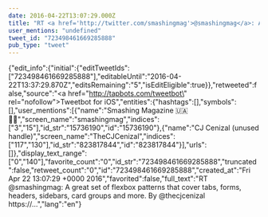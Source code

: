 ```yaml
---
date: 2016-04-22T13:07:29.000Z
title: "RT <a href='http://twitter.com/smashingmag'>@smashingmag</a>: A great set of flexbox patterns that cover tabs, forms, headers, sidebars, card groups and more. By <a href='http://twitter.com/thecjcenizal'>@thecjcenizal</a> https://…″"
user_mentions: "undefined"
tweet_id: "723498461669285888"
pub_type: "tweet"
---
```

{"edit_info":{"initial":{"editTweetIds":["723498461669285888"],"editableUntil":"2016-04-22T13:37:29.870Z","editsRemaining":"5","isEditEligible":true}},"retweeted":false,"source":"<a href=\"http://tapbots.com/tweetbot\" rel=\"nofollow\">Tweetbot for iΟS</a>","entities":{"hashtags":[],"symbols":[],"user_mentions":[{"name":"Smashing Magazine 🇺🇦 🏳️‍🌈","screen_name":"smashingmag","indices":["3","15"],"id_str":"15736190","id":"15736190"},{"name":"CJ Cenizal (unused handle)","screen_name":"TheCJCenizal","indices":["117","130"],"id_str":"823817844","id":"823817844"}],"urls":[]},"display_text_range":["0","140"],"favorite_count":"0","id_str":"723498461669285888","truncated":false,"retweet_count":"0","id":"723498461669285888","created_at":"Fri Apr 22 13:07:29 +0000 2016","favorited":false,"full_text":"RT @smashingmag: A great set of flexbox patterns that cover tabs, forms, headers, sidebars, card groups and more. By @thecjcenizal https://…","lang":"en"}
